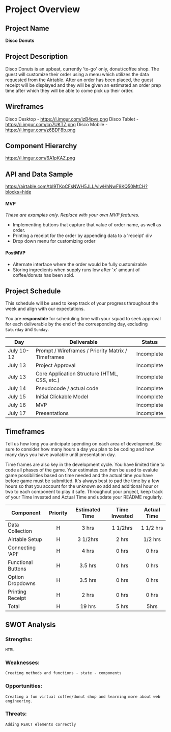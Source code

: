 # Project Overview

## Project Name

**Disco Donuts**

## Project Description

Disco Donuts is an upbeat, currently 'to-go' only, donut/coffee shop. The guest will customize their order using a menu which utilizes the data requested from the Airtable. After an order has been placed, the guest receipt will be displayed and they will be given an estimated an order prep time after which they will be able to come pick up their order.

## Wireframes

Disco Desktop - https://i.imgur.com/izB4pvs.png
Disco Tablet - https://i.imgur.com/cp7UKTZ.png
Disco Mobile - https://i.imgur.com/z6BDF8b.png

## Component Hierarchy

https://i.imgur.com/6A1pKAZ.png

## API and Data Sample

https://airtable.com/tbl9TKpCFsNWH5JLL/viwHhNwF9KQ50MtCH?blocks=hide

#### MVP

_These are examples only. Replace with your own MVP features._

- Implementing buttons that capture that value of order name, as well as order.
- Printing a receipt for the order by appending data to a 'receipt' div
- Drop down menu for customizing order

#### PostMVP

- Alternate interface where the order would be fully customizable
- Storing ingredients when supply runs low after 'x' amount of coffee/donuts has been sold.

## Project Schedule

This schedule will be used to keep track of your progress throughout the week and align with our expectations.

You are **responsible** for scheduling time with your squad to seek approval for each deliverable by the end of the corresponding day, excluding `Saturday` and `Sunday`.

| Day        | Deliverable                                        | Status     |
| ---------- | -------------------------------------------------- | ---------- |
| July 10-12 | Prompt / Wireframes / Priority Matrix / Timeframes | Incomplete |
| July 13    | Project Approval                                   | Incomplete |
| July 13    | Core Application Structure (HTML, CSS, etc.)       | Incomplete |
| July 14    | Pseudocode / actual code                           | Incomplete |
| July 15    | Initial Clickable Model                            | Incomplete |
| July 16    | MVP                                                | Incomplete |
| July 17    | Presentations                                      | Incomplete |

## Timeframes

Tell us how long you anticipate spending on each area of development. Be sure to consider how many hours a day you plan to be coding and how many days you have available until presentation day.

Time frames are also key in the development cycle. You have limited time to code all phases of the game. Your estimates can then be used to evalute game possibilities based on time needed and the actual time you have before game must be submitted. It's always best to pad the time by a few hours so that you account for the unknown so add and additional hour or two to each component to play it safe. Throughout your project, keep track of your Time Invested and Actual Time and update your README regularly.

| Component          | Priority | Estimated Time | Time Invested | Actual Time |
| ------------------ | :------: | :------------: | :-----------: | :---------: |
| Data Collection    |    H     |     3 hrs      |   1 1/2hrs    |  1 1/2 hrs  |
| Airtable Setup     |    H     |    3 1/2hrs    |     2 hrs     |   1/2 hrs   |
| Connecting 'API'   |    H     |     4 hrs      |     0 hrs     |    0 hrs    |
| Functional Buttons |    H     |    3.5 hrs     |     0 hrs     |    0 hrs    |
| Option Dropdowns   |    H     |    3.5 hrs     |     0 hrs     |    0 hrs    |
| Printing Receipt   |    H     |     2 hrs      |     0 hrs     |    0 hrs    |
| Total              |    H     |     19 hrs     |     5 hrs     |    5hrs     |

## SWOT Analysis

### Strengths:

    HTML

### Weaknesses:

    Creating methods and functions - state - components

### Opportunities:

    Creating a fun virtual coffee/donut shop and learning more about web engineering.

### Threats:

    Adding REACT elements correctly
